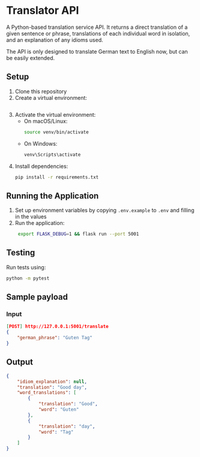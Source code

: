 # Translator API

A Python-based translation service API. It returns a direct translation of a given sentence or phrase, translations of each individual word in isolation, and an explanation of any idioms used.

The API is only designed to translate German text to English now, but can be easily extended.

## Setup

1. Clone this repository
2. Create a virtual environment:
   ```bash
   
   ```
3. Activate the virtual environment:
   - On macOS/Linux:
     ```bash
     source venv/bin/activate
     ```
   - On Windows:
     ```bash
     venv\Scripts\activate
     ```
4. Install dependencies:
   ```bash
   pip install -r requirements.txt
   ```

## Running the Application

1. Set up environment variables by copying `.env.example` to `.env` and filling in the values
2. Run the application:
   ```bash
    export FLASK_DEBUG=1 && flask run --port 5001
   ```

## Testing

Run tests using:
```bash
python -m pytest
```


## Sample payload

### Input

```json
[POST] http://127.0.0.1:5001/translate
{
    "german_phrase": "Guten Tag"
}
```

## Output
```json
{
    "idiom_explanation": null,
    "translation": "Good day",
    "word_translations": [
        {
            "translation": "Good",
            "word": "Guten"
        },
        {
            "translation": "day",
            "word": "Tag"
        }
    ]
}
```
